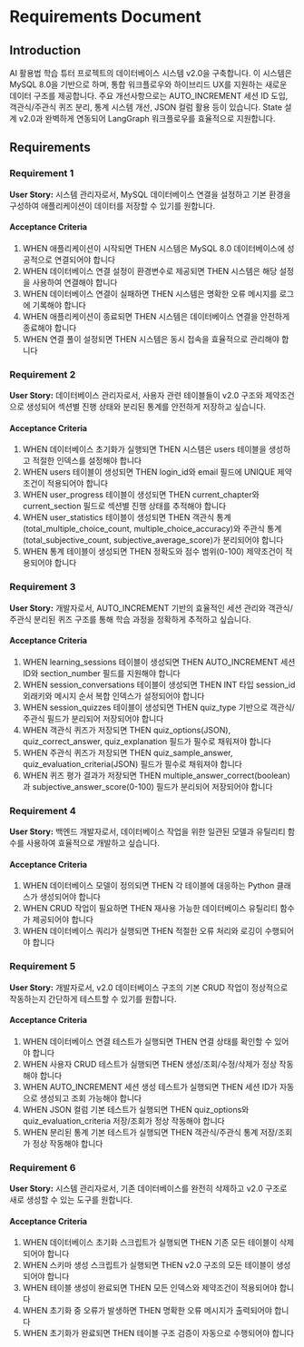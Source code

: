 # Requirements Document

## Introduction

AI 활용법 학습 튜터 프로젝트의 데이터베이스 시스템 v2.0을 구축합니다. 이 시스템은 MySQL 8.0을 기반으로 하며, 통합 워크플로우와 하이브리드 UX를 지원하는 새로운 데이터 구조를 제공합니다. 주요 개선사항으로는 AUTO_INCREMENT 세션 ID 도입, 객관식/주관식 퀴즈 분리, 통계 시스템 개선, JSON 컬럼 활용 등이 있습니다. State 설계 v2.0과 완벽하게 연동되어 LangGraph 워크플로우를 효율적으로 지원합니다.

## Requirements

### Requirement 1

**User Story:** 시스템 관리자로서, MySQL 데이터베이스 연결을 설정하고 기본 환경을 구성하여 애플리케이션이 데이터를 저장할 수 있기를 원합니다.

#### Acceptance Criteria

1. WHEN 애플리케이션이 시작되면 THEN 시스템은 MySQL 8.0 데이터베이스에 성공적으로 연결되어야 합니다
2. WHEN 데이터베이스 연결 설정이 환경변수로 제공되면 THEN 시스템은 해당 설정을 사용하여 연결해야 합니다
3. WHEN 데이터베이스 연결이 실패하면 THEN 시스템은 명확한 오류 메시지를 로그에 기록해야 합니다
4. WHEN 애플리케이션이 종료되면 THEN 시스템은 데이터베이스 연결을 안전하게 종료해야 합니다
5. WHEN 연결 풀이 설정되면 THEN 시스템은 동시 접속을 효율적으로 관리해야 합니다

### Requirement 2

**User Story:** 데이터베이스 관리자로서, 사용자 관련 테이블들이 v2.0 구조와 제약조건으로 생성되어 섹션별 진행 상태와 분리된 통계를 안전하게 저장하고 싶습니다.

#### Acceptance Criteria

1. WHEN 데이터베이스 초기화가 실행되면 THEN 시스템은 users 테이블을 생성하고 적절한 인덱스를 설정해야 합니다
2. WHEN users 테이블이 생성되면 THEN login_id와 email 필드에 UNIQUE 제약조건이 적용되어야 합니다
3. WHEN user_progress 테이블이 생성되면 THEN current_chapter와 current_section 필드로 섹션별 진행 상태를 추적해야 합니다
4. WHEN user_statistics 테이블이 생성되면 THEN 객관식 통계(total_multiple_choice_count, multiple_choice_accuracy)와 주관식 통계(total_subjective_count, subjective_average_score)가 분리되어야 합니다
5. WHEN 통계 테이블이 생성되면 THEN 정확도와 점수 범위(0-100) 제약조건이 적용되어야 합니다

### Requirement 3

**User Story:** 개발자로서, AUTO_INCREMENT 기반의 효율적인 세션 관리와 객관식/주관식 분리된 퀴즈 구조를 통해 학습 과정을 정확하게 추적하고 싶습니다.

#### Acceptance Criteria

1. WHEN learning_sessions 테이블이 생성되면 THEN AUTO_INCREMENT 세션 ID와 section_number 필드를 지원해야 합니다
2. WHEN session_conversations 테이블이 생성되면 THEN INT 타입 session_id 외래키와 메시지 순서 복합 인덱스가 설정되어야 합니다
3. WHEN session_quizzes 테이블이 생성되면 THEN quiz_type 기반으로 객관식/주관식 필드가 분리되어 저장되어야 합니다
4. WHEN 객관식 퀴즈가 저장되면 THEN quiz_options(JSON), quiz_correct_answer, quiz_explanation 필드가 필수로 채워져야 합니다
5. WHEN 주관식 퀴즈가 저장되면 THEN quiz_sample_answer, quiz_evaluation_criteria(JSON) 필드가 필수로 채워져야 합니다
6. WHEN 퀴즈 평가 결과가 저장되면 THEN multiple_answer_correct(boolean)과 subjective_answer_score(0-100) 필드가 분리되어 저장되어야 합니다

### Requirement 4

**User Story:** 백엔드 개발자로서, 데이터베이스 작업을 위한 일관된 모델과 유틸리티 함수를 사용하여 효율적으로 개발하고 싶습니다.

#### Acceptance Criteria

1. WHEN 데이터베이스 모델이 정의되면 THEN 각 테이블에 대응하는 Python 클래스가 생성되어야 합니다
2. WHEN CRUD 작업이 필요하면 THEN 재사용 가능한 데이터베이스 유틸리티 함수가 제공되어야 합니다
3. WHEN 데이터베이스 쿼리가 실행되면 THEN 적절한 오류 처리와 로깅이 수행되어야 합니다

### Requirement 5

**User Story:** 개발자로서, v2.0 데이터베이스 구조의 기본 CRUD 작업이 정상적으로 작동하는지 간단하게 테스트할 수 있기를 원합니다.

#### Acceptance Criteria

1. WHEN 데이터베이스 연결 테스트가 실행되면 THEN 연결 상태를 확인할 수 있어야 합니다
2. WHEN 사용자 CRUD 테스트가 실행되면 THEN 생성/조회/수정/삭제가 정상 작동해야 합니다
3. WHEN AUTO_INCREMENT 세션 생성 테스트가 실행되면 THEN 세션 ID가 자동으로 생성되고 조회 가능해야 합니다
4. WHEN JSON 컬럼 기본 테스트가 실행되면 THEN quiz_options와 quiz_evaluation_criteria 저장/조회가 정상 작동해야 합니다
5. WHEN 분리된 통계 기본 테스트가 실행되면 THEN 객관식/주관식 통계 저장/조회가 정상 작동해야 합니다

### Requirement 6

**User Story:** 시스템 관리자로서, 기존 데이터베이스를 완전히 삭제하고 v2.0 구조로 새로 생성할 수 있는 도구를 원합니다.

#### Acceptance Criteria

1. WHEN 데이터베이스 초기화 스크립트가 실행되면 THEN 기존 모든 테이블이 삭제되어야 합니다
2. WHEN 스키마 생성 스크립트가 실행되면 THEN v2.0 구조의 모든 테이블이 생성되어야 합니다
3. WHEN 테이블 생성이 완료되면 THEN 모든 인덱스와 제약조건이 적용되어야 합니다
4. WHEN 초기화 중 오류가 발생하면 THEN 명확한 오류 메시지가 출력되어야 합니다
5. WHEN 초기화가 완료되면 THEN 테이블 구조 검증이 자동으로 수행되어야 합니다